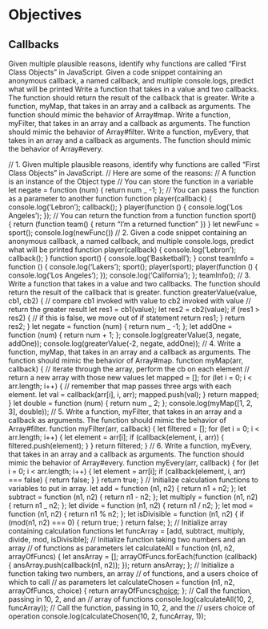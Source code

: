 **Objectives**
==============

**Callbacks**
-------------

Given multiple plausible reasons, identify why functions are called “First Class Objects” in JavaScript. Given a code snippet containing an anonymous callback, a named callback, and multiple console.logs, predict what will be printed Write a function that takes in a value and two callbacks. The function should return the result of the callback that is greater. Write a function, myMap, that takes in an array and a callback as arguments. The function should mimic the behavior of Array\#map. Write a function, myFilter, that takes in an array and a callback as arguments. The function should mimic the behavior of Array\#filter. Write a function, myEvery, that takes in an array and a callback as arguments. The function should mimic the behavior of Array\#every.

// 1. Given multiple plausible reasons, identify why functions are called “First Class Objects” in JavaScript. // Here are some of the reasons: // A function is an instance of the Object type // You can store the function in a variable let negate = function (num) { return num \_ -1; }; // You can pass the function as a parameter to another function function player(callback) { console.log(‘Lebron’); callback(); } player(function () { console.log(‘Los Angeles’); }); // You can return the function from a function function sport() { return (function team() { return “I’m a returned function” }) } let newFunc = sport(); console.log(newFunc()) // 2. Given a code snippet containing an anonymous callback, a named callback, and multiple console.logs, predict what will be printed function player(callback) { console.log(‘Lebron’); callback(); } function sport() { console.log(‘Basketball’); } const teamInfo = function () { console.log(‘Lakers’); sport(); player(sport); player(function () { console.log(‘Los Angeles’); }); console.log(‘California’); }; teamInfo(); // 3. Write a function that takes in a value and two callbacks. The function should return the result of the callback that is greater. function greaterValue(value, cb1, cb2) { // compare cb1 invoked with value to cb2 invoked with value // return the greater result let res1 = cb1(value); let res2 = cb2(value); if (res1 &gt; res2) { // if this is false, we move out of if statement return res1; } return res2; } let negate = function (num) { return num \_ -1; }; let addOne = function (num) { return num + 1; }; console.log(greaterValue(3, negate, addOne)); console.log(greaterValue(-2, negate, addOne)); // 4. Write a function, myMap, that takes in an array and a callback as arguments. The function should mimic the behavior of Array\#map. function myMap(arr, callback) { // iterate through the array, perform the cb on each element // return a new array with those new values let mapped = \[\]; for (let i = 0; i &lt; arr.length; i++) { // remember that map passes three args with each element. let val = callback(arr\[i\], i, arr); mapped.push(val); } return mapped; } let double = function (num) { return num \_ 2; }; console.log(myMap(\[1, 2, 3\], double)); // 5. Write a function, myFilter, that takes in an array and a callback as arguments. The function should mimic the behavior of Array\#filter. function myFilter(arr, callback) { let filtered = \[\]; for (let i = 0; i &lt; arr.length; i++) { let element = arr\[i\]; if (callback(element, i, arr)) { filtered.push(element); } } return filtered; } // 6. Write a function, myEvery, that takes in an array and a callback as arguments. The function should mimic the behavior of Array\#every. function myEvery(arr, callback) { for (let i = 0; i &lt; arr.length; i++) { let element = arr\[i\]; if (callback(element, i, arr) === false) { return false; } } return true; } // Initialize calculation functions to variables to put in array. let add = function (n1, n2) { return n1 + n2; }; let subtract = function (n1, n2) { return n1 - n2; }; let multiply = function (n1, n2) { return n1 \_ n2; }; let divide = function (n1, n2) { return n1 / n2; }; let mod = function (n1, n2) { return n1 % n2; }; let isDivisible = function (n1, n2) { if (mod(n1, n2) === 0) { return true; } return false; }; // Initialize array containing calculation functions let funcArray = \[add, subtract, multiply, divide, mod, isDivisible\]; // Initialize function taking two numbers and an array // of functions as parameters let calculateAll = function (n1, n2, arrayOfFuncs) { let ansArray = \[\]; arrayOfFuncs.forEach(function (callback) { ansArray.push(callback(n1, n2)); }); return ansArray; }; // Initialize a function taking two numbers, an array // of functions, and a users choice of which to call // as parameters let calculateChosen = function (n1, n2, arrayOfFuncs, choice) { return arrayOfFuncs[choice](n1,%20n2); }; // Call the function, passing in 10, 2, and an // array of functions console.log(calculateAll(10, 2, funcArray)); // Call the function, passing in 10, 2, and the // users choice of operation console.log(calculateChosen(10, 2, funcArray, 1));
